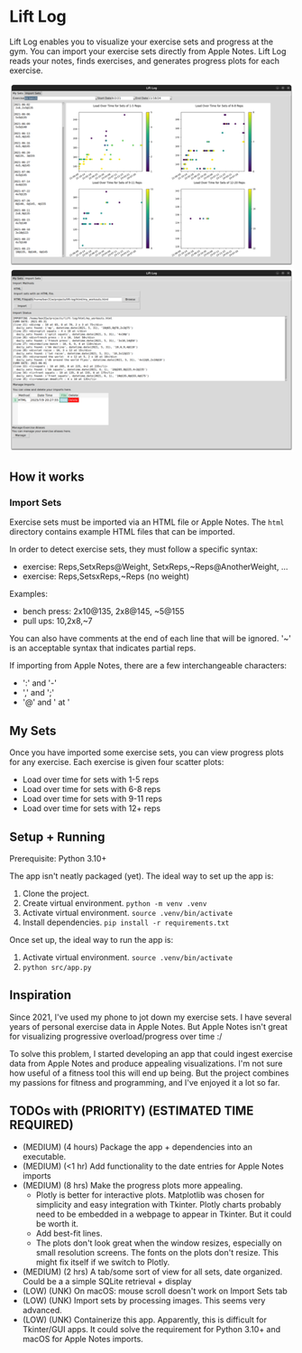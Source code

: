 # Lift Log

Lift Log enables you to visualize your exercise sets and progress at the gym.
You can import your exercise sets directly from Apple Notes. Lift Log reads 
your notes, finds exercises, and generates progress plots for each exercise.

![screenshot_my_sets](./images/screenshot_my_sets.png)
![screenshot_import_sets](./images/screenshot_import_sets.png)

## How it works

### Import Sets

Exercise sets must be imported via an HTML file or Apple Notes.
The `html` directory contains example HTML files that can be imported.

In order to detect exercise sets, they must follow a specific syntax:
- exercise: Reps,SetxReps@Weight, SetxReps,~Reps@AnotherWeight, ...
- exercise: Reps,SetsxReps,~Reps  (no weight)

Examples: 
- bench press: 2x10@135, 2x8@145, ~5@155
- pull ups: 10,2x8,~7

You can also have comments at the end of each line that will be ignored.
'~' is an acceptable syntax that indicates partial reps.

If importing from Apple Notes, there are a few interchangeable characters: 
- ':' and '-'
- ',' and ';'
- '@' and ' at '

## My Sets

Once you have imported some exercise sets, you can view progress plots for any
exercise. Each exercise is given four scatter plots:
- Load over time for sets with 1-5 reps
- Load over time for sets with 6-8 reps
- Load over time for sets with 9-11 reps
- Load over time for sets with 12+ reps

## Setup + Running

Prerequisite: Python 3.10+

The app isn't neatly packaged (yet). The ideal way to set up the app is:
1. Clone the project.
2. Create virtual environment. `python -m venv .venv`
3. Activate virtual environment. `source .venv/bin/activate`
4. Install dependencies. `pip install -r requirements.txt`

Once set up, the ideal way to run the app is:
1. Activate virtual environment. `source .venv/bin/activate`
2. `python src/app.py`

## Inspiration

Since 2021, I've used my phone to jot down my exercise sets. I have several 
years of personal exercise data in Apple Notes. But Apple Notes isn't great for
visualizing progressive overload/progress over time :/

To solve this problem, I started developing an app that could ingest 
exercise data from Apple Notes and produce appealing visualizations. I'm not 
sure how useful of a fitness tool this will end up being. But the project 
combines my passions for fitness and programming, and I've enjoyed it a lot
so far. 

## TODOs with (PRIORITY) (ESTIMATED TIME REQUIRED)
- (MEDIUM) (4 hours) Package the app + dependencies into an executable.
- (MEDIUM) (<1 hr) Add functionality to the date entries for Apple Notes imports
- (MEDIUM) (8 hrs) Make the progress plots more appealing.
  - Plotly is better for interactive plots. Matplotlib was chosen for simplicity
    and easy integration with Tkinter. Plotly charts probably need to be embedded
    in a webpage to appear in Tkinter. But it could be worth it.
  - Add best-fit lines.
  - The plots don't look great when the window resizes, especially on small 
    resolution screens. The fonts on the plots don't resize. This might fix itself
    if we switch to Plotly.
- (MEDIUM) (2 hrs) A tab/some sort of view for all sets, date organized. Could be a
    a simple SQLite retrieval + display
- (LOW) (UNK) On macOS: mouse scroll doesn't work on Import Sets tab
- (LOW) (UNK) Import sets by processing images. This seems very advanced.
- (LOW) (UNK) Containerize this app. Apparently, this is difficult for 
  Tkinter/GUI apps. It could solve the requirement for Python 3.10+ and 
  macOS for Apple Notes imports.